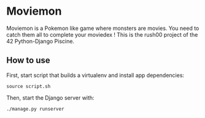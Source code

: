 # Moviemon
Moviemon is a Pokemon like game where monsters are movies. You need to catch them all to complete your moviedex ! 
This is the rush00 project of the 42 Python-Django Piscine.

## How to use

First, start script that builds a virtualenv and install app dependencies:

`source script.sh`

Then, start the Django server with:

`./manage.py runserver`

